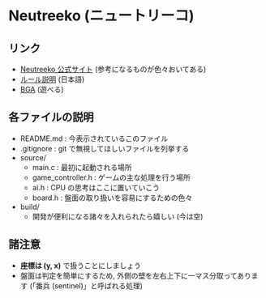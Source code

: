 # Neutreeko (ニュートリーコ)

## リンク
- [Neutreeko 公式サイト](https://www.neutreeko.net/neutreeko.htm) (参考になるものが色々おいてある)
- [ルール説明](http://djangorec.blog.fc2.com/blog-entry-1.html) (日本語)
- [BGA](https://ja.boardgamearena.com/gamepanel?game=neutreeko) (遊べる)

## 各ファイルの説明
- README.md : 今表示されているこのファイル
- .gitignore : git で無視してほしいファイルを列挙する
- source/
  - main.c  : 最初に起動される場所
  - game_controller.h : ゲームの主な処理を行う場所
  - ai.h : CPU の思考はここに置いていこう
  - board.h : 盤面の取り扱いを容易にするための色々
- build/
  - 開発が便利になる諸々を入れられたら嬉しい (今は空)

## 諸注意
- **座標は (y, x)** で扱うことにしましょう
- 盤面は判定を簡単にするため, 外側の壁を左右上下に一マス分取ってあります (「番兵 (sentinel)」と呼ばれる処理)
